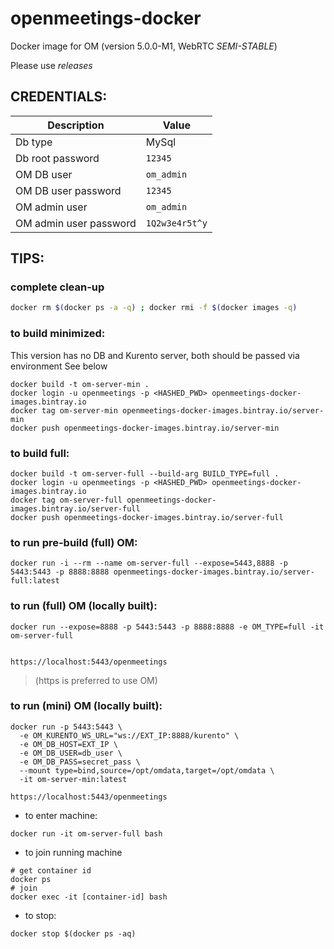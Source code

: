 # openmeetings-docker

Docker image for OM (version 5.0.0-M1, WebRTC *SEMI-STABLE*)

Please use _releases_

## CREDENTIALS:

|Description|Value|
|-----------|-----|
|Db type| MySql|
|Db root password|`12345`|
|OM DB user|`om_admin`|
|OM DB user password|`12345`|
|OM admin user|`om_admin`|
|OM admin user password|`1Q2w3e4r5t^y`|


## TIPS:

### complete clean-up
```bash
docker rm $(docker ps -a -q) ; docker rmi -f $(docker images -q)
```

### to build minimized: 
This version has no DB and Kurento server, both should be passed via environment
See below
```
docker build -t om-server-min .
docker login -u openmeetings -p <HASHED_PWD> openmeetings-docker-images.bintray.io
docker tag om-server-min openmeetings-docker-images.bintray.io/server-min
docker push openmeetings-docker-images.bintray.io/server-min
```
### to build full: 
```
docker build -t om-server-full --build-arg BUILD_TYPE=full .
docker login -u openmeetings -p <HASHED_PWD> openmeetings-docker-images.bintray.io
docker tag om-server-full openmeetings-docker-images.bintray.io/server-full
docker push openmeetings-docker-images.bintray.io/server-full
```
### to run pre-build (full) OM:
```
docker run -i --rm --name om-server-full --expose=5443,8888 -p 5443:5443 -p 8888:8888 openmeetings-docker-images.bintray.io/server-full:latest
```

### to run (full) OM (locally built):
```
docker run --expose=8888 -p 5443:5443 -p 8888:8888 -e OM_TYPE=full -it om-server-full


https://localhost:5443/openmeetings
```
> (https is preferred to use OM)


### to run (mini) OM (locally built):
```
docker run -p 5443:5443 \
  -e OM_KURENTO_WS_URL="ws://EXT_IP:8888/kurento" \
  -e OM_DB_HOST=EXT_IP \
  -e OM_DB_USER=db_user \
  -e OM_DB_PASS=secret_pass \
  --mount type=bind,source=/opt/omdata,target=/opt/omdata \
  -it om-server-min:latest

https://localhost:5443/openmeetings
```

* to enter machine:
```
docker run -it om-server-full bash
```

* to join running machine
```
# get container id
docker ps
# join
docker exec -it [container-id] bash
```

* to stop:
```
docker stop $(docker ps -aq)
```

